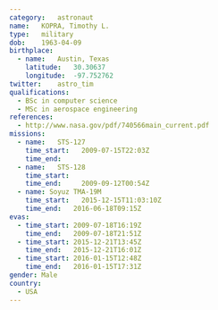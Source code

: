 ```yaml
---
category:	astronaut
name:	KOPRA, Timothy L.
type:	military
dob:	1963-04-09
birthplace:
  - name:	Austin, Texas
    latitude:	30.30637
    longitude:	-97.752762
twitter:	astro_tim
qualifications:
  - BSc in computer science
  - MSc in aerospace engineering
references:
  - http://www.nasa.gov/pdf/740566main_current.pdf
missions:
  - name:	STS-127
    time_start:   2009-07-15T22:03Z
    time_end:     
  - name:	STS-128
    time_start:   
    time_end:     2009-09-12T00:54Z
  - name: Soyuz TMA-19M
    time_start:   2015-12-15T11:03:10Z
    time_end:	2016-06-18T09:15Z
evas:
  - time_start:	2009-07-18T16:19Z
    time_end:   2009-07-18T21:51Z
  - time_start: 2015-12-21T13:45Z
    time_end:   2015-12-21T16:01Z
  - time_start: 2016-01-15T12:48Z
    time_end:   2016-01-15T17:31Z
gender:	Male
country:
  - USA
---
```

